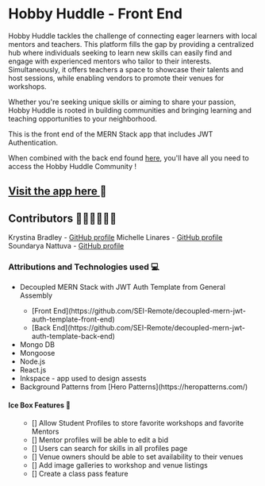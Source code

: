 # Hobby Huddle - Front End

Hobby Huddle tackles the challenge of connecting eager learners with local mentors and teachers. This platform fills the gap by providing a centralized hub where individuals seeking to learn new skills can easily find and engage with experienced mentors who tailor to their interests. Simultaneously, it offers teachers a space to showcase their talents and host sessions, while enabling vendors to promote their venues for workshops. 

Whether you're seeking unique skills or aiming to share your passion, Hobby Huddle is rooted in building communities and bringing learning and teaching opportunities to your neighborhood.

This is the front end of the MERN Stack app that includes JWT Authentication. 

When combined with the back end found [here](https://github.com/Reizor-75/hobby-huddle-back-end), you'll have all you need to access the Hobby Huddle Community !

## <a href="https://hobbyhuddle.netlify.app/">Visit the app here </a> 💫

## Contributors 👩‍💻👩‍💻👩‍💻

Krystina Bradley - [GitHub profile](https://github.com/kscott2016)
Michelle Linares - [GitHub profile](https://github.com/Reizor-75)
Soundarya Nattuva - [GitHub profile](https://github.com/SoundaryaNattuva)

### Attributions and Technologies used 💻
<ul>
<li>Decoupled MERN Stack with JWT Auth Template from General Assembly</li>
  <ul>
  <li>[Front End](https://github.com/SEI-Remote/decoupled-mern-jwt-auth-template-front-end)</li>
  <li>[Back End](https://github.com/SEI-Remote/decoupled-mern-jwt-auth-template-back-end)</li>
  </ul>
<li>Mongo DB</li>
<li>Mongoose</li>
<li>Node.js</li>
<li>React.js</li>
<li>Inkspace - app used to design assests</li>
<li>Background Patterns from [Hero Patterns](https://heropatterns.com/)</li>
</ul>

#### Ice Box Features 🧊
<ul>
<ul>
<li>[] Allow Student Profiles to store favorite workshops and favorite Mentors</li>
<li>[] Mentor profiles will be able to edit a bid</li>
<li>[] Users can search for skills in all profiles page</li>
<li>[] Venue owners should be able to set availability to their venues</li>
<li>[] Add image galleries to workshop and venue listings</li>
<li>[] Create a class pass feature</li>
</ul>

